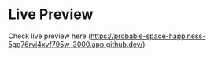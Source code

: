 # Live Preview
Check live preview here (https://probable-space-happiness-5gq76rvj4xvf795w-3000.app.github.dev/)


